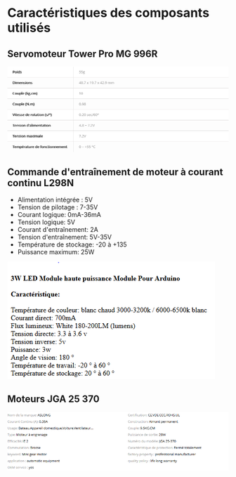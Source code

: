 # Caractéristiques des composants utilisés 

## Servomoteur Tower Pro MG 996R

![alt text](https://raw.githubusercontent.com/MicheleBona/PEIP2_Arduino_ExploBot/master/documents/images/Tower%20Pro%20MG%20996%20r.PNG)

## Commande d'entraînement de moteur à courant continu L298N 

* Alimentation intégrée : 5V
* Tension de pilotage : 7-35V
* Courant logique: 0mA-36mA 
* Tension logique: 5V 
* Courant d'entraînement: 2A 
* Tension d'entraînement: 5V-35V 
* Température de stockage: -20 à +135 
* Puissance maximum: 25W 

![alt text](https://raw.githubusercontent.com/MicheleBona/PEIP2_Arduino_ExploBot/master/documents/images/LED%20HP%203W.PNG)

## Moteurs JGA 25 370

![alt text](https://raw.githubusercontent.com/MicheleBona/PEIP2_Arduino_ExploBot/master/documents/images/moteur%20jga%2025%20370.PNG)

